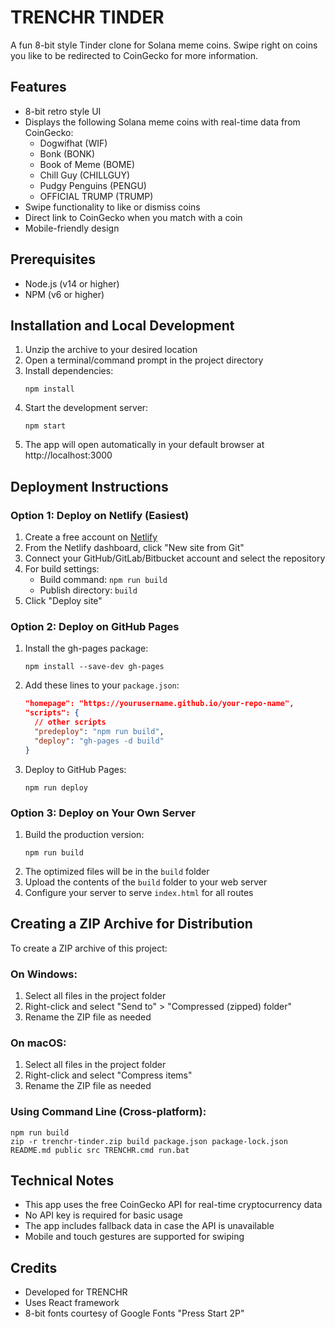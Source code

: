 # TRENCHR TINDER

A fun 8-bit style Tinder clone for Solana meme coins. Swipe right on coins you like to be redirected to CoinGecko for more information.

## Features

- 8-bit retro style UI
- Displays the following Solana meme coins with real-time data from CoinGecko:
  - Dogwifhat (WIF)
  - Bonk (BONK)
  - Book of Meme (BOME)
  - Chill Guy (CHILLGUY)
  - Pudgy Penguins (PENGU)
  - OFFICIAL TRUMP (TRUMP)
- Swipe functionality to like or dismiss coins
- Direct link to CoinGecko when you match with a coin
- Mobile-friendly design

## Prerequisites

- Node.js (v14 or higher)
- NPM (v6 or higher)

## Installation and Local Development

1. Unzip the archive to your desired location
2. Open a terminal/command prompt in the project directory
3. Install dependencies:
   ```
   npm install
   ```
4. Start the development server:
   ```
   npm start
   ```
5. The app will open automatically in your default browser at http://localhost:3000

## Deployment Instructions

### Option 1: Deploy on Netlify (Easiest)

1. Create a free account on [Netlify](https://www.netlify.com/)
2. From the Netlify dashboard, click "New site from Git"
3. Connect your GitHub/GitLab/Bitbucket account and select the repository
4. For build settings:
   - Build command: `npm run build`
   - Publish directory: `build`
5. Click "Deploy site"

### Option 2: Deploy on GitHub Pages

1. Install the gh-pages package:
   ```
   npm install --save-dev gh-pages
   ```
2. Add these lines to your `package.json`:
   ```json
   "homepage": "https://yourusername.github.io/your-repo-name",
   "scripts": {
     // other scripts
     "predeploy": "npm run build",
     "deploy": "gh-pages -d build"
   }
   ```
3. Deploy to GitHub Pages:
   ```
   npm run deploy
   ```

### Option 3: Deploy on Your Own Server

1. Build the production version:
   ```
   npm run build
   ```
2. The optimized files will be in the `build` folder
3. Upload the contents of the `build` folder to your web server
4. Configure your server to serve `index.html` for all routes

## Creating a ZIP Archive for Distribution

To create a ZIP archive of this project:

### On Windows:
1. Select all files in the project folder
2. Right-click and select "Send to" > "Compressed (zipped) folder"
3. Rename the ZIP file as needed

### On macOS:
1. Select all files in the project folder
2. Right-click and select "Compress items"
3. Rename the ZIP file as needed

### Using Command Line (Cross-platform):
```
npm run build
zip -r trenchr-tinder.zip build package.json package-lock.json README.md public src TRENCHR.cmd run.bat
```

## Technical Notes

- This app uses the free CoinGecko API for real-time cryptocurrency data
- No API key is required for basic usage
- The app includes fallback data in case the API is unavailable
- Mobile and touch gestures are supported for swiping

## Credits

- Developed for TRENCHR
- Uses React framework
- 8-bit fonts courtesy of Google Fonts "Press Start 2P"
